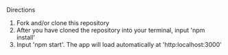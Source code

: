 Directions

1) Fork and/or clone this repository
2) After you have cloned the repository into your terminal, input 'npm install'
3) Input 'npm start'. The app will load automatically at 'http:localhost:3000'
